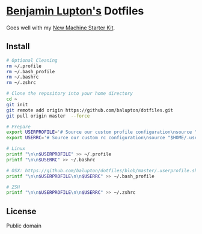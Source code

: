 # [Benjamin Lupton's](http://balupton.com) Dotfiles

Goes well with my [New Machine Starter Kit](https://gist.github.com/balupton/5259595).


## Install

``` bash
# Optional Cleaning
rm ~/.profile
rm ~/.bash_profile
rm ~/.bashrc
rm ~/.zshrc

# Clone the repository into your home directory
cd ~
git init
git remote add origin https://github.com/balupton/dotfiles.git
git pull origin master  --force

# Prepare
export USERPROFILE='# Source our custom profile configuration\nsource "$HOME/.userprofile.sh"'
export USERRC='# Source our custom rc configuration\nsource "$HOME/.userrc.sh"'

# Linux
printf "\n\n$USERPROFILE" >> ~/.profile
printf "\n\n$USERRC" >> ~/.bashrc

# OSX: https://github.com/balupton/dotfiles/blob/master/.userprofile.sh
printf "\n\n$USERPROFILE\n\n$USERRC" >> ~/.bash_profile

# ZSH
printf "\n\n$USERPROFILE\n\n$USERRC" >> ~/.zshrc
```


## License

Public domain
